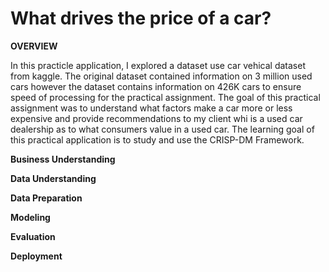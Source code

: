# What drives the price of a car?
**OVERVIEW**

In this practicle application, I explored a dataset use car vehical dataset from kaggle. The original dataset contained information on 3 million used cars however the dataset contains information on 426K cars to ensure speed of processing for the practical assignment.  The  goal of this practical assignment was to understand what factors make a car more or less expensive and provide recommendations to my client whi is a used car dealership as to what consumers value in a used car. The learning goal of this practical application is to study and use the CRISP-DM Framework.

**Business Understanding**

**Data Understanding**

**Data Preparation**

**Modeling**

**Evaluation**

**Deployment**
